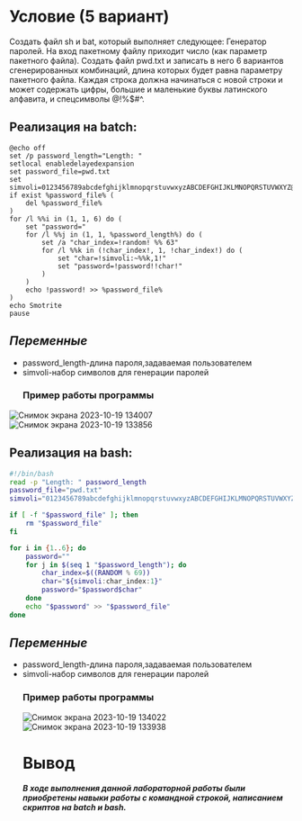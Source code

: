 # Условие (5 вариант)
Создать файл sh и bat, который выполняет следующее:
Генератор паролей. На вход пакетному файлу приходит число (как параметр пакетного файла). Создать файл pwd.txt и записать в него 6 вариантов сгенерированных комбинаций, длина которых будет равна параметру пакетного файла. Каждая строка должна начинаться с новой строки и может содержать цифры, большие и маленькие буквы латинского алфавита, и спецсимволы @!%$#^.
## Реализация на batch:

```batch
@echo off
set /p password_length="Length: "
setlocal enabledelayedexpansion
set password_file=pwd.txt
set simvoli=0123456789abcdefghijklmnopqrstuvwxyzABCDEFGHIJKLMNOPQRSTUVWXYZ@!%%$#^
if exist %password_file% (
    del %password_file%
)
for /l %%i in (1, 1, 6) do (
    set "password="
    for /l %%j in (1, 1, %password_length%) do (
        set /a "char_index=!random! %% 63"
        for /l %%k in (!char_index!, 1, !char_index!) do (
            set "char=!simvoli:~%%k,1!"
            set "password=!password!!char!"
        )
    )
    echo !password! >> %password_file%
)
echo Smotrite
pause
```
## ___Переменные___
* password_length-длина пароля,задаваемая пользователем
* simvoli-набор символов для генерации паролей
  ### Пример работы программы
![Снимок экрана 2023-10-19 134007](https://github.com/iis-32170x/RPIIS/assets/144949092/6a7dea3c-83bc-4013-90bc-8195af672a98)
![Снимок экрана 2023-10-19 133856](https://github.com/iis-32170x/RPIIS/assets/144949092/6c5b8e45-6b0b-44db-bcd8-2b7cbbb29310)
## Реализация на bash:
```bash
#!/bin/bash
read -p "Length: " password_length
password_file="pwd.txt"
simvoli="0123456789abcdefghijklmnopqrstuvwxyzABCDEFGHIJKLMNOPQRSTUVWXYZ@!%%$#^"

if [ -f "$password_file" ]; then
    rm "$password_file"
fi

for i in {1..6}; do
    password=""
    for j in $(seq 1 "$password_length"); do
        char_index=$((RANDOM % 69))
        char="${simvoli:char_index:1}"
        password="$password$char"
    done
    echo "$password" >> "$password_file"
done
```
## ___Переменные___
* password_length-длина пароля,задаваемая пользователем
* simvoli-набор символов для генерации паролей
  ### Пример работы программы
  ![Снимок экрана 2023-10-19 134022](https://github.com/iis-32170x/RPIIS/assets/144949092/8fe9f16b-82eb-4cb0-b46c-a786b7f9af5b)
  ![Снимок экрана 2023-10-19 133938](https://github.com/iis-32170x/RPIIS/assets/144949092/987b82d0-514f-4d59-975a-358017e9b9db)
  # Вывод
  ___В ходе выполнения данной лабораторной работы были приобретены навыки работы с командной строкой, написанием скриптов на batch и bash.___







